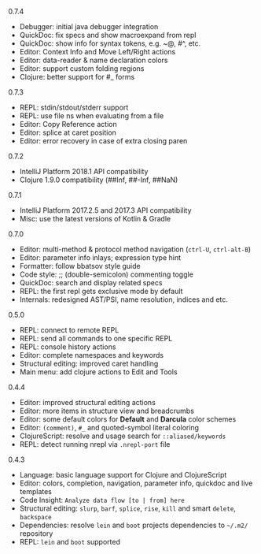 0.7.4

* Debugger: initial java debugger integration
* QuickDoc: fix specs and show macroexpand from repl
* QuickDoc: show info for syntax tokens, e.g. ~@, #^, etc.
* Editor: Context Info and Move Left/Right actions
* Editor: data-reader & name declaration colors
* Editor: support custom folding regions
* Clojure: better support for #_ forms

0.7.3

* REPL: stdin/stdout/stderr support
* REPL: use file ns when evaluating from a file
* Editor: Copy Reference action
* Editor: splice at caret position
* Editor: error recovery in case of extra closing paren

0.7.2

* IntelliJ Platform 2018.1 API compatibility
* Clojure 1.9.0 compatibility (##Inf, ##-Inf, ##NaN) 

0.7.1

* IntelliJ Platform 2017.2.5 and 2017.3 API compatibility
* Misc: use the latest versions of Kotlin & Gradle
  
0.7.0

* Editor: multi-method & protocol method navigation (`ctrl-U`, `ctrl-alt-B`)
* Editor: parameter info inlays; expression type hint
* Formatter: follow bbatsov style guide
* Code style: ;; (double-semicolon) commenting toggle
* QuickDoc: search and display related specs
* REPL: the first repl gets exclusive mode by default
* Internals: redesigned AST/PSI, name resolution, indices and etc.

0.5.0

* REPL: connect to remote REPL
* REPL: send all commands to one specific REPL
* REPL: console history actions
* Editor: complete namespaces and keywords
* Structural editing: improved caret handling
* Main menu: add clojure actions to Edit and Tools

0.4.4

* Editor: improved structural editing actions
* Editor: more items in structure view and breadcrumbs
* Editor: some default colors for **Default** and **Darcula** color schemes
* Editor: `(comment)`, `#_` and quoted-symbol literal coloring
* ClojureScript: resolve and usage search for `::aliased/keywords`
* REPL: detect running nrepl via `.nrepl-port` file

0.4.3

* Language: basic language support for Clojure and ClojureScript
* Editor: colors, completion, navigation, parameter info, quickdoc and live templates
* Code Insight: `Analyze data flow [to | from] here`
* Structural editing: `slurp`, `barf`, `splice`, `rise`, `kill` and smart `delete`, `backspace`
* Dependencies: resolve `lein` and `boot` projects dependencies to `~/.m2/` repository
* REPL: `lein` and `boot` supported
